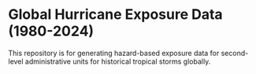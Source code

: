 # Global Hurricane Exposure Data (1980-2024)
This repository is for generating hazard-based exposure data for second-level administrative units for historical tropical storms globally.
